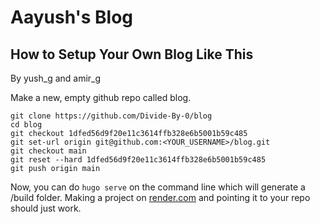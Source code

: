 # Aayush's Blog

## How to Setup Your Own Blog Like This

By yush_g and amir_g

Make a new, empty github repo called blog.

```
git clone https://github.com/Divide-By-0/blog
cd blog
git checkout 1dfed56d9f20e11c3614ffb328e6b5001b59c485
git set-url origin git@github.com:<YOUR_USERNAME>/blog.git
git checkout main
git reset --hard 1dfed56d9f20e11c3614ffb328e6b5001b59c485
git push origin main
```

Now, you can do `hugo serve` on the command line which will generate a /build folder. Making a project on [render.com](https://render.com) and pointing it to your repo should just work.
